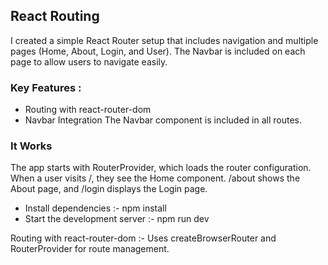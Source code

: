 ## React Routing 
I created a simple React Router setup that includes navigation and multiple pages (Home, About, Login, and User). The Navbar is included on each page to allow users to navigate easily.

### Key Features :
- Routing with react-router-dom
- Navbar Integration
The Navbar component is included in all routes.

### It Works
The app starts with RouterProvider, which loads the router configuration.
When a user visits /, they see the Home component.
/about shows the About page, and /login displays the Login page.

- Install dependencies :- npm install
- Start the development server :- npm run dev   

Routing with react-router-dom :- Uses createBrowserRouter and RouterProvider for route management.
